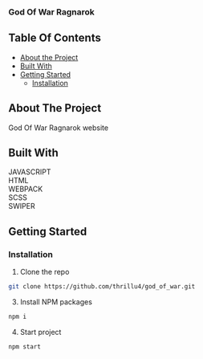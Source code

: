### God Of War Ragnarok

## Table Of Contents

- [About the Project](#about-the-project)
- [Built With](#built-with)
- [Getting Started](#getting-started)
  - [Installation](#installation)

## About The Project

God Of War Ragnarok website 

## Built With

JAVASCRIPT<br/>
HTML<br/>
WEBPACK<br/>
SCSS<br/>
SWIPER<br/>


## Getting Started

### Installation

1. Clone the repo

```sh
git clone https://github.com/thrillu4/god_of_war.git
```

3. Install NPM packages

```sh
npm i
```

4. Start project

```sh
npm start
```
